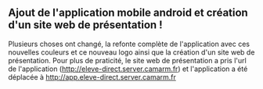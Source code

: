 Ajout de l'application mobile android et création d'un site web de présentation !
---
Plusieurs choses ont changé, la refonte complète de l'application avec ces nouvelles couleurs et ce nouveau logo ainsi que la création d'un site web de présentation.
Pour plus de praticité, le site web de présentation a pris l'url de l'application (http://eleve-direct.server.camarm.fr) et l'application a été déplacée à http://app.eleve-direct.server.camarm.fr  